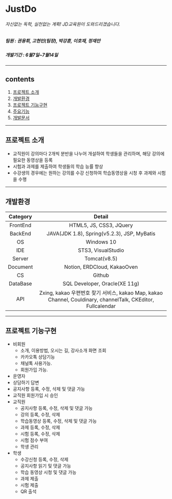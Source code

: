 # JustDo
###### 자신없는 독학, 실천없는 계획! JD교육원이 도와드리겠습니다.
##### 팀원 : 권용휘, 고현민(팀장), 박강훈, 이호재, 정재만
##### 개발기간 : 6월7일~7월14일
---
## contents
1. [프로젝트 소개](#프로젝트-소개)
2. [개발환경](#개발환경)
3. [프로젝트 기능구현](#프로젝트-기능구현)
4. [주요기능](#주요기능)
5. [개발문서](#개발문서)
---
## 프로젝트 소개
- 교직원이 강의마다  2개씩 분반을 나누어 개설하여 학생들을 관리하며, 해당 강의에 필요한 동영상을 등록
- 시험과 과제를 제출하여 학생들의 학습 능률 향상
- 수강생의 경우에는 원하는 강의를 수강 신청하여 학습동영상을 시청 후 과제와 시험을 수행

---
## 개발환경
|Category|Detail|
|:--:|:--:|
|FrontEnd|HTML5, JS, CSS3, JQuery|
|BackEnd|JAVA(JDK 1.8), Spring(v5.2.3), JSP, MyBatis|
|OS|Windows 10|
|IDE|STS3, VisualStudio|
|Server|Tomcat(v8.5)|
|Document|Notion, ERDCloud, KakaoOven|
|CS|Github|
|DataBase|SQL Developer, Oracle(XE 11g)|
|API|Zxing, kakao 우편번호 찾기 서비스, kakao Map, kakao Channel, Couldinary, channelTalk, CKEditor, Fullcalendar|

---
## 프로젝트 기능구현
- 비회원
  - 소개, 이용방법, 오시는 길, 강사소개 화면 조회
  - 카카오톡 상담기능
  - 채널톡 사용가능.
  - 회원가입 가능.
-  운영자
  - 상담하기 답변 
  - 공지사항 등록, 수정, 삭제 및 댓글 가능
  - 교직원 회원가입 시 승인
- 교직원
  - 공지사항 등록, 수정, 삭제 및 댓글 가능
  - 강의 등록, 수정, 삭제
  - 학습동영상 등록, 수정, 삭제 및 댓글 가능
  - 과제 등록, 수정, 삭제
  - 시험 등록, 수정, 삭제
  - 시험 점수 부여
  - 학생 관리
- 학생
  - 수강신청 등록, 수정, 삭제
  - 공지사항 읽기 및 댓글 가능
  - 학습 동영상 시청 및 댓글 가능
  - 과제 제출
  - 시험 제출
  - QR 출석
